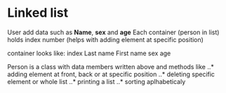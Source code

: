 # Linked list

User add data such as **Name**, **sex** and **age**
Each container (person in list) holds index number (helps with adding element at specific position)

container looks like:
index  Last name  First name 
 sex   age 

Person is a class with data members written above and methods like ..* adding element at front, back or at specific position
                                                                   ..* deleting specific element or whole list
                                                                   ..* printing a list
                                                                   ..* sorting aplhabeticaly
                                                                   

